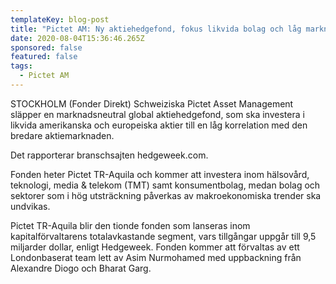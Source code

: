 ```yaml
---
templateKey: blog-post
title: "Pictet AM: Ny aktiehedgefond, fokus likvida bolag och låg marknadskorrelation"
date: 2020-08-04T15:36:46.265Z
sponsored: false
featured: false
tags:
  - Pictet AM
---
```

STOCKHOLM (Fonder Direkt) Schweiziska Pictet Asset Management släpper en marknadsneutral global aktiehedgefond, som ska investera i likvida amerikanska och europeiska aktier till en låg korrelation med den bredare aktiemarknaden.

Det rapporterar branschsajten hedgeweek.com.

Fonden heter Pictet TR-Aquila och kommer att investera inom hälsovård, teknologi, media & telekom (TMT) samt konsumentbolag, medan bolag och sektorer som i hög utsträckning påverkas av makroekonomiska trender ska undvikas.

Pictet TR-Aquila blir den tionde fonden som lanseras inom kapitalförvaltarens totalavkastande segment, vars tillgångar uppgår till 9,5 miljarder dollar, enligt Hedgeweek. Fonden kommer att förvaltas av ett Londonbaserat team lett av Asim Nurmohamed med uppbackning från Alexandre Diogo och Bharat Garg.